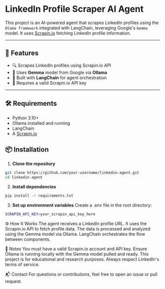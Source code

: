 # LinkedIn Profile Scraper AI Agent

This project is an AI-powered agent that scrapes LinkedIn profiles using the `Olama framework` integrated with LangChain, leveraging Google's `Gemma` model. It uses [Scrapin.io](https://www.scrapin.io/) fetching LinkedIn profile information.

---

## 🚀 Features

- 🔍 Scrapes LinkedIn profiles using Scrapin.io API
- 🧠 Uses **Gemma** model from Google via **Ollama**
- 🔗 Built with **LangChain** for agent orchestration
- 🔐 Requires a valid Scrapin.io API key

---

## 🛠️ Requirements

- Python 3.10+
- Ollama installed and running
- LangChain
- A [Scrapin.io](https://www.scrapin.io/)

## 📦 Installation
1. **Clone the repository**

```bash
git clone https://github.com/your-username/linkedin-agent.git
cd linkedin-agent
```

2. **Install dependencies**

```bash
pip install -r requirements.txt
```
3. **Set up environment variables**
Create a .env file in the root directory:

```bash
SCRAPIN_API_KEY=your_scrapin_api_key_here
```

⚙️ How It Works
The agent receives a LinkedIn profile URL.
It uses the Scrapin.io API to fetch profile data.
The data is processed and analyzed using the Gemma model via Ollama.
LangChain orchestrates the flow between components.


📄 Notes
You must have a valid Scrapin.io account and API key.
Ensure Ollama is running locally with the Gemma model pulled and ready.
This project is for educational and research purposes. Always respect LinkedIn's terms of service.

📬 Contact
For questions or contributions, feel free to open an issue or pull request.